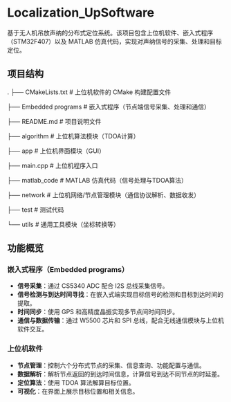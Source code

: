 # Localization_UpSoftware

基于无人机吊放声纳的分布式定位系统。该项目包含上位机软件、嵌入式程序（STM32F407）以及 MATLAB 仿真代码，实现对声纳信号的采集、处理和目标定位。

## 项目结构

.
├── CMakeLists.txt       # 上位机软件的 CMake 构建配置文件

├── Embedded programs    # 嵌入式程序（节点端信号采集、处理和通信）

├── README.md            # 项目说明文件

├── algorithm            # 上位机算法模块（TDOA计算）

├── app                  # 上位机界面模块（GUI）

├── main.cpp             # 上位机程序入口

├── matlab_code          # MATLAB 仿真代码（信号处理与TDOA算法）

├── network              # 上位机网络/节点管理模块（通信协议解析、数据收发）

├── test                 # 测试代码

└── utils                # 通用工具模块（坐标转换等）

## 功能概览

### 嵌入式程序（Embedded programs）

- **信号采集**：通过 CS5340 ADC 配合 I2S 总线采集信号。
- **信号检测与到达时间寻找**：在嵌入式端实现目标信号的检测和目标到达时间的提取。
- **时间同步**：使用 GPS 和高精度晶振实现多节点间时间同步。
- **通信与数据传输**：通过 W5500 芯片和 SPI 总线，配合无线通信模块与上位机软件交互。

### 上位机软件

- **节点管理**：控制六个分布式节点的采集、信息查询、功能配置与通信。
- **数据解析**：解析节点返回的到达时间信息，计算信号到达不同节点的时延差。
- **定位算法**：使用 TDOA 算法解算目标位置。
- **可视化**：在界面上展示目标位置和相关信息。
